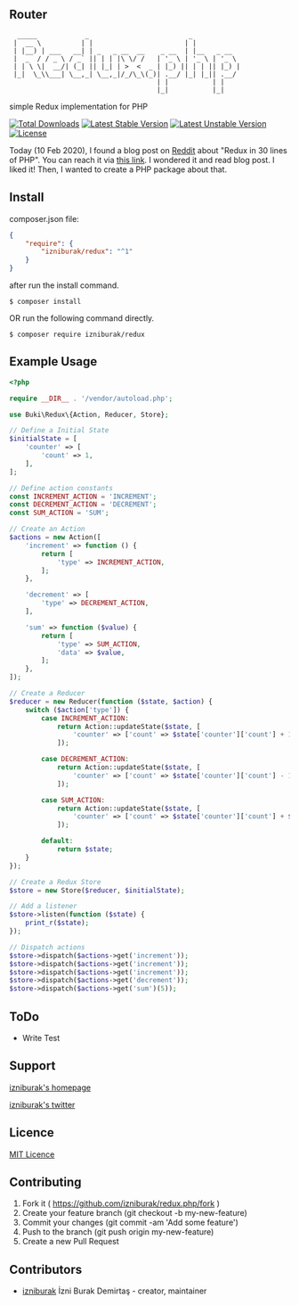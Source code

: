 ## Router
```
  _____            _                         _            
 |  __ \          | |                       | |           
 | |__) | ___   __| | _   _ __  __    _ __  | |__   _ __  
 |  _  / / _ \ / _` || | | |\ \/ /   | '_ \ | '_ \ | '_ \ 
 | | \ \|  __/| (_| || |_| | >  <  _ | |_) || | | || |_) |
 |_|  \_\\___| \__,_| \__,_|/_/\_\(_)| .__/ |_| |_|| .__/ 
                                     | |           | |    
                                     |_|           |_|    

```
simple Redux implementation for PHP

[![Total Downloads](https://poser.pugx.org/izniburak/redux/d/total.svg)](https://packagist.org/packages/izniburak/redux)
[![Latest Stable Version](https://poser.pugx.org/izniburak/redux/v/stable.svg)](https://packagist.org/packages/izniburak/redux)
[![Latest Unstable Version](https://poser.pugx.org/izniburak/redux/v/unstable.svg)](https://packagist.org/packages/izniburak/redux)
[![License](https://poser.pugx.org/izniburak/redux/license.svg)](https://packagist.org/packages/izniburak/redux)

Today (10 Feb 2020), I found a blog post on [Reddit](https://www.reddit.com/r/PHP/comments/f195ti/redux_in_30_lines_of_php/) about "Redux in 30 lines of PHP". You can reach it via [this link](https://sorin.live/redux-in-50-lines-of-php/). 
I wondered it and read blog post. I liked it! Then, I wanted to create a PHP package about that. 



## Install

composer.json file:
```json
{
    "require": {
        "izniburak/redux": "^1"
    }
}
```
after run the install command.
```
$ composer install
```

OR run the following command directly.

```
$ composer require izniburak/redux
```

## Example Usage
```php
<?php

require __DIR__ . '/vendor/autoload.php';

use Buki\Redux\{Action, Reducer, Store};

// Define a Initial State
$initialState = [
    'counter' => [
        'count' => 1,
    ],
];

// Define action constants
const INCREMENT_ACTION = 'INCREMENT';
const DECREMENT_ACTION = 'DECREMENT';
const SUM_ACTION = 'SUM';

// Create an Action
$actions = new Action([
    'increment' => function () {
        return [
            'type' => INCREMENT_ACTION,
        ];
    },

    'decrement' => [
        'type' => DECREMENT_ACTION,
    ],

    'sum' => function ($value) {
        return [
            'type' => SUM_ACTION,
            'data' => $value,
        ];
    },
]);

// Create a Reducer
$reducer = new Reducer(function ($state, $action) {
    switch ($action['type']) {
        case INCREMENT_ACTION:
            return Action::updateState($state, [
                'counter' => ['count' => $state['counter']['count'] + 1],
            ]);

        case DECREMENT_ACTION:
            return Action::updateState($state, [
                'counter' => ['count' => $state['counter']['count'] - 1],
            ]);

        case SUM_ACTION:
            return Action::updateState($state, [
                'counter' => ['count' => $state['counter']['count'] + $action['data']],
            ]);

        default:
            return $state;
    }
});

// Create a Redux Store
$store = new Store($reducer, $initialState);

// Add a listener
$store->listen(function ($state) {
    print_r($state);
});

// Dispatch actions
$store->dispatch($actions->get('increment'));
$store->dispatch($actions->get('increment'));
$store->dispatch($actions->get('increment'));
$store->dispatch($actions->get('decrement'));
$store->dispatch($actions->get('sum')(5));
```

## ToDo
- Write Test

## Support
[izniburak's homepage][author-url]

[izniburak's twitter][twitter-url]

## Licence
[MIT Licence][mit-url]

## Contributing

1. Fork it ( https://github.com/izniburak/redux.php/fork )
2. Create your feature branch (git checkout -b my-new-feature)
3. Commit your changes (git commit -am 'Add some feature')
4. Push to the branch (git push origin my-new-feature)
5. Create a new Pull Request

## Contributors

- [izniburak](https://github.com/izniburak) İzni Burak Demirtaş - creator, maintainer

[mit-url]: http://opensource.org/licenses/MIT
[author-url]: https://burakdemirtas.org
[twitter-url]: https://twitter.com/izniburak